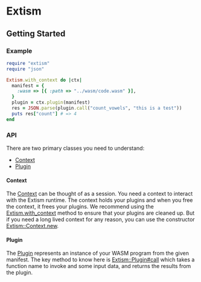 # Extism

## Getting Started

### Example

```ruby
require "extism"
require "json"

Extism.with_context do |ctx|
  manifest = {
    :wasm => [{ :path => "../wasm/code.wasm" }],
  }
  plugin = ctx.plugin(manifest)
  res = JSON.parse(plugin.call("count_vowels", "this is a test"))
  puts res["count"] # => 4
end
```

### API

There are two primary classes you need to understand:

* [Context](Extism/Context.html)
* [Plugin](Extism/Plugin.html)

#### Context

The [Context](Extism/Context.html) can be thought of as a session. You need a context to interact with the Extism runtime. The context holds your plugins and when you free the context, it frees your plugins. We recommend using the [Extism.with_context](Extism.html#with_context-class_method) method to ensure that your plugins are cleaned up. But if you need a long lived context for any reason, you can use the constructor [Extism::Context.new](Extism/Context.html#initialize-instance_method).

#### Plugin

The [Plugin](Extism/Plugin.html) represents an instance of your WASM program from the given manifest.
The key method to know here is [Extism::Plugin#call](Extism/Plugin.html#call-instance_method) which takes a function name to invoke and some input data, and returns the results from the plugin.
